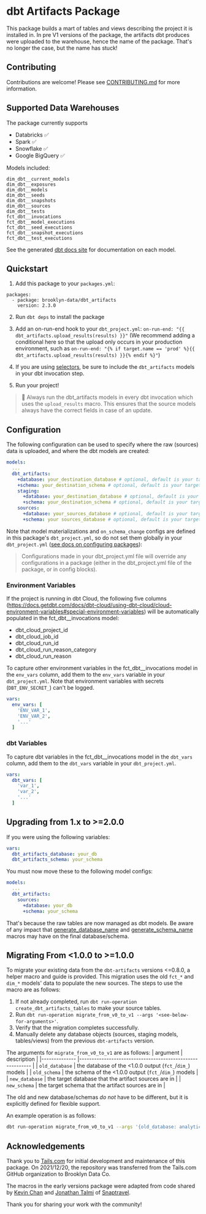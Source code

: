 # dbt Artifacts Package
This package builds a mart of tables and views describing the project it is installed in. In pre V1 versions of the package, the artifacts dbt produces were uploaded to the warehouse, hence the name of the package. That's no longer the case, but the name has stuck!

## Contributing

Contributions are welcome! Please see [CONTRIBUTING.md](CONTRIBUTING.md) for more information.

## Supported Data Warehouses

The package currently supports

- Databricks :white_check_mark:
- Spark :white_check_mark:
- Snowflake :white_check_mark:
- Google BigQuery :white_check_mark:

Models included:

```
dim_dbt__current_models
dim_dbt__exposures
dim_dbt__models
dim_dbt__seeds
dim_dbt__snapshots
dim_dbt__sources
dim_dbt__tests
fct_dbt__invocations
fct_dbt__model_executions
fct_dbt__seed_executions
fct_dbt__snapshot_executions
fct_dbt__test_executions
```

See the generated [dbt docs site](https://brooklyn-data.github.io/dbt_artifacts/#!/overview) for documentation on each model.

## Quickstart

1. Add this package to your `packages.yml`:
```
packages:
  - package: brooklyn-data/dbt_artifacts
    version: 2.3.0
```

2. Run `dbt deps` to install the package

3. Add an on-run-end hook to your `dbt_project.yml`: `on-run-end: "{{ dbt_artifacts.upload_results(results) }}"`
(We recommend adding a conditional here so that the upload only occurs in your production environment, such as `on-run-end: "{% if target.name == 'prod' %}{{ dbt_artifacts.upload_results(results) }}{% endif %}"`)

4. If you are using [selectors](https://docs.getdbt.com/reference/node-selection/syntax), be sure to include the `dbt_artifacts` models in your dbt invocation step.

5. Run your project!

> :construction_worker: Always run the dbt_artifacts models in every dbt invocation which uses the `upload_results` macro. This ensures that the source models always have the correct fields in case of an update.

## Configuration

The following configuration can be used to specify where the raw (sources) data is uploaded, and where the dbt models are created:

```yml
models:
  ...
  dbt_artifacts:
    +database: your_destination_database # optional, default is your target database
    +schema: your_destination_schema # optional, default is your target schema
    staging:
      +database: your_destination_database # optional, default is your target database
      +schema: your_destination_schema # optional, default is your target schema
    sources:
      +database: your_sources_database # optional, default is your target database
      +schema: your sources_database # optional, default is your target schema
```

Note that model materializations and `on_schema_change` configs are defined in this package's `dbt_project.yml`, so do not set them globally in your `dbt_project.yml` ([see docs on configuring packages](https://docs.getdbt.com/docs/building-a-dbt-project/package-management#configuring-packages)):

> Configurations made in your dbt_project.yml file will override any configurations in a package (either in the dbt_project.yml file of the package, or in config blocks).

### Environment Variables

If the project is running in dbt Cloud, the following five columns (https://docs.getdbt.com/docs/dbt-cloud/using-dbt-cloud/cloud-environment-variables#special-environment-variables) will be automatically populated in the fct_dbt__invocations model:
- dbt_cloud_project_id
- dbt_cloud_job_id
- dbt_cloud_run_id
- dbt_cloud_run_reason_category
- dbt_cloud_run_reason

To capture other environment variables in the fct_dbt__invocations model in the `env_vars` column, add them to the `env_vars` variable in your `dbt_project.yml`. Note that environment variables with secrets (`DBT_ENV_SECRET_`) can't be logged.
```yml
vars:
  env_vars: [
    'ENV_VAR_1',
    'ENV_VAR_2',
    '...'
  ]
```

### dbt Variables

To capture dbt variables in the fct_dbt__invocations model in the `dbt_vars` column, add them to the `dbt_vars` variable in your `dbt_project.yml`.
```yml
vars:
  dbt_vars: [
    'var_1',
    'var_2',
    '...'
  ]
```

## Upgrading from 1.x to >=2.0.0
If you were using the following variables:

```yml
vars:
  dbt_artifacts_database: your_db
  dbt_artifacts_schema: your_schema
```

You must now move these to the following model configs:

```yml
models:
  ...
  dbt_artifacts:
    sources:
      +database: your_db
      +schema: your_schema
```

That's because the raw tables are now managed as dbt models. Be aware of any impact that [generate_database_name](https://docs.getdbt.com/docs/building-a-dbt-project/building-models/using-custom-databases#generate_database_name) and [generate_schema_name](https://docs.getdbt.com/docs/building-a-dbt-project/building-models/using-custom-schemas#how-does-dbt-generate-a-models-schema-name) macros may have on the final database/schema.

## Migrating From <1.0.0 to >=1.0.0
To migrate your existing data from the `dbt-artifacts` versions <=0.8.0, a helper macro and guide is provided. This migration uses the old `fct_*` and `dim_*` models' data to populate the new sources. The steps to use the macro are as follows:

1. If not already completed, run `dbt run-operation create_dbt_artifacts_tables` to make your source tables.
2. Run `dbt run-operation migrate_from_v0_to_v1 --args '<see-below-for-arguments>'`.
3. Verify that the migration completes successfully.
4. Manually delete any database objects (sources, staging models, tables/views) from the previous `dbt-artifacts` version.

The arguments for `migrate_from_v0_to_v1` are as follows:
| argument     	| description                                              	|
|--------------	|----------------------------------------------------------	|
| `old_database` 	| the database of the <1.0.0 output (`fct_`/`dim_`) models 	|
| `old_schema`   	| the schema of the <1.0.0 output (`fct_`/`dim_`) models   	|
| `new_database` 	| the target database that the artifact sources are in     	|
| `new_schema`   	| the target schema that the artifact sources are in       	|

The old and new database/schemas *do not* have to be different, but it is explicitly defined for flexible support.

An example operation is as follows:
```bash
dbt run-operation migrate_from_v0_to_v1 --args '{old_database: analytics, old_schema: dbt_artifacts, new_database: analytics, new_schema: artifact_sources}'
```

## Acknowledgements
Thank you to [Tails.com](https://tails.com/gb/careers/) for initial development and maintenance of this package. On 2021/12/20, the repository was transferred from the Tails.com GitHub organization to Brooklyn Data Co.

The macros in the early versions package were adapted from code shared by [Kevin Chan](https://github.com/KevinC-wk) and [Jonathan Talmi](https://github.com/jtalmi) of [Snaptravel](snaptravel.com).

Thank you for sharing your work with the community!
